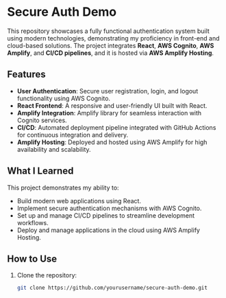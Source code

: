 # Secure Auth Demo

This repository showcases a fully functional authentication system built using modern technologies, demonstrating my proficiency in front-end and cloud-based solutions. The project integrates **React**, **AWS Cognito**, **AWS Amplify**, and **CI/CD pipelines**, and it is hosted via **AWS Amplify Hosting**.

## Features

- **User Authentication**: Secure user registration, login, and logout functionality using AWS Cognito.
- **React Frontend**: A responsive and user-friendly UI built with React.
- **Amplify Integration**: Amplify library for seamless interaction with Cognito services.
- **CI/CD**: Automated deployment pipeline integrated with GitHub Actions for continuous integration and delivery.
- **Amplify Hosting**: Deployed and hosted using AWS Amplify for high availability and scalability.

## What I Learned

This project demonstrates my ability to:
- Build modern web applications using React.
- Implement secure authentication mechanisms with AWS Cognito.
- Set up and manage CI/CD pipelines to streamline development workflows.
- Deploy and manage applications in the cloud using AWS Amplify Hosting.

## How to Use

1. Clone the repository:
   ```bash
   git clone https://github.com/yourusername/secure-auth-demo.git
